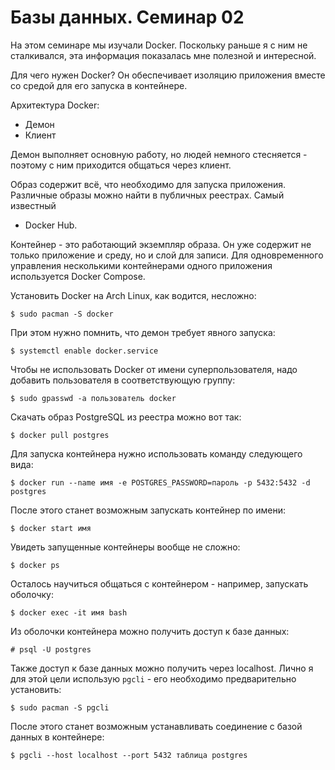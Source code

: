 # Базы данных. Семинар 02

На этом семинаре мы изучали Docker. Поскольку раньше я с ним
не сталкивался, эта информация показалась мне полезной и
интересной.

Для чего нужен Docker? Он обеспечивает изоляцию приложения вместе
со средой для его запуска в контейнере.

Архитектура Docker:

- Демон
- Клиент

Демон выполняет основную работу, но людей немного стесняется -
поэтому с ним приходится общаться через клиент.

Образ содержит всё, что необходимо для запуска приложения.
Различные образы можно найти в публичных реестрах. Самый известный
- Docker Hub.

Контейнер - это работающий экземпляр образа. Он уже содержит не
только приложение и среду, но и слой для записи. Для 
одновременного управления несколькими контейнерами одного
приложения используется Docker Compose.

Установить Docker на Arch Linux, как водится, несложно:

```
$ sudo pacman -S docker
```

При этом нужно помнить, что демон требует явного запуска:

```
$ systemctl enable docker.service
```

Чтобы не использовать Docker от имени суперпользователя, надо
добавить пользователя в соответствующую группу:

```
$ sudo gpasswd -a пользователь docker
```

Скачать образ PostgreSQL из реестра можно вот так:

```
$ docker pull postgres
```

Для запуска контейнера нужно использовать команду следующего вида:

```
$ docker run --name имя -e POSTGRES_PASSWORD=пароль -p 5432:5432 -d postgres
```

После этого станет возможным запускать контейнер по имени:

```
$ docker start имя
```

Увидеть запущенные контейнеры вообще не сложно:

```
$ docker ps
```

Осталось научиться общаться с контейнером - например, запускать
оболочку:

```
$ docker exec -it имя bash
```

Из оболочки контейнера можно получить доступ к базе данных:

```
# psql -U postgres
```

Также доступ к базе данных можно получить через localhost. Лично я
для этой цели использую `pgcli` - его необходимо предварительно
установить:

```
$ sudo pacman -S pgcli
```

После этого станет возможным устанавливать соединение с базой
данных в контейнере:

```
$ pgcli --host localhost --port 5432 таблица postgres
```
